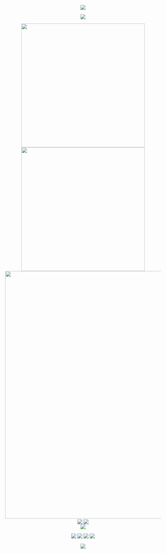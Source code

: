 <!-- https://github.com/kyechan99/capsule-render -->
<p align="center">
<img src="https://capsule-render.vercel.app/api?type=waving&color=timeGradient&height=300&&section=header&text=HI%20THERE!&fontSize=90&fontAlign=50&fontAlignY=30&desc=This%20is%20Zijin_CAI!&descAlign=50&descSize=30&descAlignY=60&animation=twinkling" />
</p>

<!-- https://github.com/DenverCoder1/readme-typing-svg -->
<p align="center">
<img src="https://readme-typing-svg.demolab.com?font=Orbitron&size=25&pause=1000&center=true&vCenter=true&random=false&width=600&lines=Welcome+to+my+GitHub+profile!" />
</p>

<p align="center">
<!-- https://github.com/anuraghazra/github-readme-stats -->
<img align="center" width="400" src="https://github-readme-stats.vercel.app/api?username=CAI991108&theme=transparent&show_icons=true&hide_border=true&show=reviews&hide_title=true&hide=contribs" />
<!-- https://github.com/DenverCoder1/github-readme-streak-stats -->
<img align="center" width="400" src="https://streak-stats.demolab.com?user=CAI991108&theme=transparent&date_format=%5BY.%5Dn.j&hide_border=true" />
<br/>
<!-- https://github.com/Ashutosh00710/github-readme-activity-graph -->
<img width="800" src="https://github-readme-activity-graph.vercel.app/graph?username=CAI991108&theme=github-compact&hide_border=true&area=true&custom_title=Contribution%20Graph" />
<br/>
<!-- https://github.com/anuraghazra/github-readme-stats -->
<img align="center" src="https://github-readme-stats.vercel.app/api/wakatime?username={CAI991108}&theme=transparent&hide_border=true&layout=compact&langs_count=22" />
<!-- https://github.com/anuraghazra/github-readme-stats -->
<img align="center" src="https://github-readme-stats.vercel.app/api/top-langs/?username=CAI991108&theme=transparent&hide_border=true&layout=donut-vertical&langs_count=6" />
<br/>
<!-- https://github.com/tandpfun/skill-icons -->
<img align="center" src="https://skillicons.dev/icons?i=linux,ubuntu,windows,anaconda,pycharm,vim,py,r,latex,tensorflow,pytorch,sklearn,matlab,react,vue&theme=light" />
</p>

<!-- https://github.com/badges/shields -->
<p align="center">
<a href="https://github.com/CAI991108"><img src="https://img.shields.io/badge/GitHub-CAI991108-blue?logo=github" /></a>
<img src="https://img.shields.io/badge/WeChat&Tel-13543750006-green?logo=wechat" />
<img src="https://img.shields.io/badge/小红书-894752968-red?logo=Xiaohongshu" />
<!-- https://github.com/antonkomarev/github-profile-views-counter -->
<img src="https://komarev.com/ghpvc/?username=CAI991108&abbreviated=true&color=yellow" />
</p>

<!-- https://github.com/kyechan99/capsule-render -->
<p align="center">
<img src="https://capsule-render.vercel.app/api?type=waving&color=timeGradient&height=300&&section=footer&text=HELLO%20WORLD&fontSize=90&fontAlign=50&fontAlignY=70&desc=In%20Articulo%20Mortis%20,%20Caelitus%20Mihi%20Vires&descAlign=50&descSize=30&descAlignY=40&animation=twinkling" />
</p>

